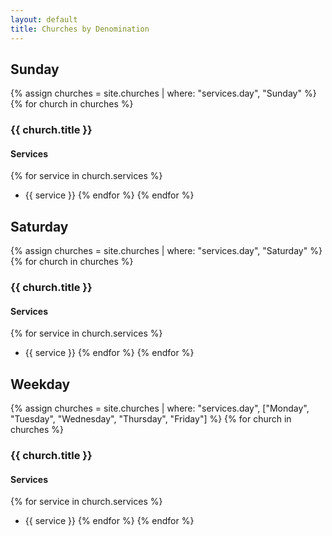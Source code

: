 ```yaml
---
layout: default
title: Churches by Denomination
---
```

## Sunday
{% assign churches = site.churches | where: "services.day", "Sunday" %}
{% for church in churches %}
### {{ church.title }}

#### Services
{% for service in church.services %}
- {{ service }}
{% endfor %}
{% endfor %}

## Saturday
{% assign churches = site.churches | where: "services.day", "Saturday" %}
{% for church in churches %}
### {{ church.title }}

#### Services
{% for service in church.services %}
- {{ service }}
{% endfor %}
{% endfor %}

## Weekday
{% assign churches = site.churches | where: "services.day", ["Monday", "Tuesday", "Wednesday", "Thursday", "Friday"] %}
{% for church in churches %}
### {{ church.title }}

#### Services
{% for service in church.services %}
- {{ service }}
{% endfor %}
{% endfor %}